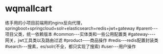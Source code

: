 # wqmallcart
练手用的小项目前端用的nginx反向代理，springboot+springcloud+solr+elasticsearch+redis+jwt+gateway
#parent---项目父类，统一依赖版本
#common---实体类和一些公用配置类
#gateway----网关，jwt工具类以及路由过滤
#product----商品操作
#redis---redis配置封装类
#search---搜素，es/solr(不全，都只实现了搜索)
#user---用户操作
